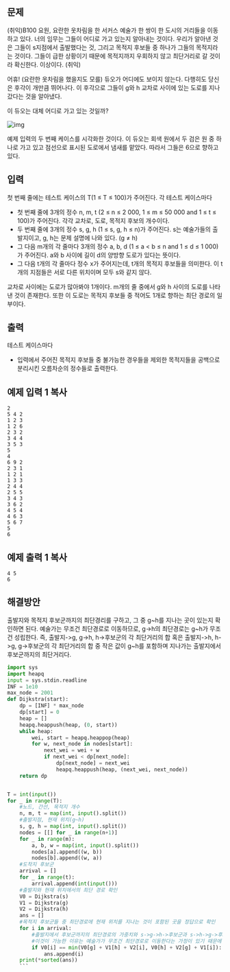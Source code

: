 ## 문제

(취익)B100 요원, 요란한 옷차림을 한 서커스 예술가 한 쌍이 한 도시의 거리들을 이동하고 있다. 너의 임무는 그들이 어디로 가고 있는지 알아내는 것이다. 우리가 알아낸 것은 그들이 s지점에서 출발했다는 것, 그리고 목적지 후보들 중 하나가 그들의 목적지라는 것이다. 그들이 급한 상황이기 때문에 목적지까지 우회하지 않고 최단거리로 갈 것이라 확신한다. 이상이다. (취익)

어휴! (요란한 옷차림을 했을지도 모를) 듀오가 어디에도 보이지 않는다. 다행히도 당신은 후각이 개만큼 뛰어나다. 이 후각으로 그들이 g와 h 교차로 사이에 있는 도로를 지나갔다는 것을 알아냈다.

이 듀오는 대체 어디로 가고 있는 것일까?

![img](https://www.acmicpc.net/upload/images/destination.png)

예제 입력의 두 번째 케이스를 시각화한 것이다. 이 듀오는 회색 원에서 두 검은 원 중 하나로 가고 있고 점선으로 표시된 도로에서 냄새를 맡았다. 따라서 그들은 6으로 향하고 있다.

## 입력

첫 번째 줄에는 테스트 케이스의 T(1 ≤ T ≤ 100)가 주어진다. 각 테스트 케이스마다

- 첫 번째 줄에 3개의 정수 n, m, t (2 ≤ n ≤ 2 000, 1 ≤ m ≤ 50 000 and 1 ≤ t ≤ 100)가 주어진다. 각각 교차로, 도로, 목적지 후보의 개수이다.
- 두 번째 줄에 3개의 정수 s, g, h (1 ≤ s, g, h ≤ n)가 주어진다. s는 예술가들의 출발지이고, g, h는 문제 설명에 나와 있다. (g ≠ h)
- 그 다음 m개의 각 줄마다 3개의 정수 a, b, d (1 ≤ a < b ≤ n and 1 ≤ d ≤ 1 000)가 주어진다. a와 b 사이에 길이 d의 양방향 도로가 있다는 뜻이다.
- 그 다음 t개의 각 줄마다 정수 x가 주어지는데, t개의 목적지 후보들을 의미한다. 이 t개의 지점들은 서로 다른 위치이며 모두 s와 같지 않다.

교차로 사이에는 도로가 많아봐야 1개이다. m개의 줄 중에서 g와 h 사이의 도로를 나타낸 것이 존재한다. 또한 이 도로는 목적지 후보들 중 적어도 1개로 향하는 최단 경로의 일부이다.

## 출력

테스트 케이스마다

- 입력에서 주어진 목적지 후보들 중 불가능한 경우들을 제외한 목적지들을 공백으로 분리시킨 오름차순의 정수들로 출력한다.

## 예제 입력 1 복사

```
2
5 4 2
1 2 3
1 2 6
2 3 2
3 4 4
3 5 3
5
4
6 9 2
2 3 1
1 2 1
1 3 3
2 4 4
2 5 5
3 4 3
3 6 2
4 5 4
4 6 3
5 6 7
5
6
```

## 예제 출력 1 복사

```
4 5
6
```

## 해결방안

출발지와 목적지 후보군까지의 최단경리를 구하고, 그 중 g~h를 지나는 곳이 있는지 확인하면 된다.
예술가는 무조건 최단경로로 이동하므로, g->h의 최단경로는 g~h가 무조건 성립한다.
즉, 출발지->g, g->h, h->후보군의 각 최단거리의 합 혹은 출발지->h, h->g, g->후보군의 각 최단거리의 합 중 작은 값이 g~h를 포함하며 지나가는 출발지에서 후보군까지의 최단거리다.

```python
import sys
import heapq
input = sys.stdin.readline
INF = 1e10
max_node = 2001
def Dijkstra(start):
    dp = [INF] * max_node
    dp[start] = 0
    heap = []
    heapq.heappush(heap, (0, start))
    while heap:
        wei, start = heapq.heappop(heap)
        for w, next_node in nodes[start]:
            next_wei = wei + w
            if next_wei < dp[next_node]:
                dp[next_node] = next_wei
                heapq.heappush(heap, (next_wei, next_node))
    return dp


T = int(input())
for _ in range(T):
    #노드, 간선, 목적지 개수
    n, m, t = map(int, input().split())
    #출발지점, 현재 위치(g~h)
    s, g, h = map(int, input().split())
    nodes = [[] for _ in range(n+1)]
    for _ in range(m):
        a, b, w = map(int, input().split())
        nodes[a].append((w, b))
        nodes[b].append((w, a))
    #도착지 후보군
    arrival = []
    for _ in range(t):
        arrival.append(int(input()))
    #출발지와 현재 위치에서의 최단 경로 확인
    V0 = Dijkstra(s)
    V1 = Dijkstra(g)
    V2 = Dijkstra(h)
    ans = []
    #목적지 후보군들 중 최단경로에 현재 위치를 지나는 것이 포함된 곳을 정답으로 확인
    for i in arrival:
        #출발지에서 후보군까지의 최단경로의 가중치와 s->g->h->후보군과 s->h->g->후보군 중 더 낮은 가중치를 비교하여 같으면 도착지로 확인한다.
        #이것이 가능한 이유는 예술가가 무조건 최단경로로 이동한다는 가정이 있기 때문에  g->h나 h->g의 최단경로가 g~h라는 게 무조건 성립하기 때문이다. 
        if V0[i] == min(V0[g] + V1[h] + V2[i], V0[h] + V2[g] + V1[i]):
            ans.append(i)
    print(*sorted(ans))
    ```
